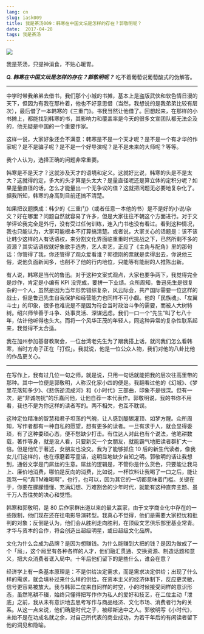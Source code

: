 ```yaml
---
lang: cn
slug: iask009
title: 我是茶汤009：韩寒在中国文坛是怎样的存在？郭敬明呢？
date:  2017-04-28
tags: 我是茶汤
---
```

<!-- more -->
![](http://oouh9u8nz.bkt.gdipper.com//iask009.jpg)

我是茶汤，只提神消食，不贴心暖胃。

__***Q. 韩寒在中国文坛是怎样的存在？郭敬明呢？***__
吃不着葡萄说葡萄酸式的伪解答。

-----

中学时带我弟弟去借书，我们那个小城的书摊，基本上是盗版武侠和软色情日漫的天下，但因为有我在那杵着，他也不好意思借（当然，我想说的是我弟弟比较有层次），最后借了一本韩寒的《三重门》。书我当然让他借了。回想起来，在那样的小书摊上，都能找到韩寒的书，其影响力和覆盖率是今天的很多文宣团队都无法企及的，他无疑是中国的一个重要作家。

这样一说，大家好象还会不满意：韩寒是不是一个天才呢？是不是一个有才华的作家呢？是不是骗子呢？是不是一个好导演呢？是不是未来的大师呢？等等。

我个人认为，选择正确的问题非常重要。

韩寒是不是天才？这就涉及天才的语境和定义。这就好比说，韩寒的头是不是太大？这就得约定，多大的头才算是头太大？是量直径呢还是算立体的定积分呢？如果是量直径的话，怎么才能量出一个无争议的值？这就把问题无必要地复杂化了。据我所知，韩寒的身高到目前还搞不清楚。

如果把议题换成：韩少的《三重门》（或者任意一本他的书）是不是好的小说/杂文？好在哪里？问题自然就容易了许多，但是大家往往不朝这个方面进行。对于文学评论我完全是外行，没有受过任何训练，连入门书也没有看过。看到这种情况，我也只能认为，大家可能根本不打算搞清楚。或者说，大家关心的话题是：该不该让韩少这样的人有话语权，来分割文化界面临重重时代挑战之下，已然所剩不多的资源？其实话语权就好象歌手选秀，艺人卖艺，正应了《主角与配角》里的那句话：你管得了我，你还管得了观众爱看谁？郭德刚的票就是卖得出去，你说他三俗，说他负面新闻多，也削不了他的行内地位，只能等有能耐的人推陈出新。

有人说，韩寒是当代的鲁迅。对于这种文案式观点，大家也要争两下，我觉得完全是炒作，肯定是小编有 KPI 没完成，要拼一下业绩。众所周知，鲁迅先生是很复杂的一个人，虽然是因为当年形势错综复杂，风云际会，共产国际需要一位这样的战士，但是鲁迅先生自我保护和经营能力也同样不可小觑。他的「民族魂」、「左翼斗士」的印象，很多也难说是不是因为符合当时政治斗争的需要，而被人大树特树。绍兴师爷善于斗争、处事灵活、深谋远虑。我们一口一个“先生”叫了七八十年，估计他听得也头大。而将一个风华正茂的年轻人，同这种异常的复杂性联系起来，我觉得不太合适。

我在加州参加基督教聚会，一位台湾老先生为了跟我搭上话，就问我们怎么看韩寒，当时方舟子正在「打假」。我就说，他是一位公众人物，我们对他的八卦比他的作品更关心。

--------------------------------------------

在写作上，我有过几位一句之师，就是说，只用一句话就能把我的层次往高里带的那种。其中一位便是郭敬明，人称汉化家小四的便是。我翻看过他的《幻城》、《梦里花落知多少》、《悲伤逆流成河》和《小时代》三部曲，印象不是很深。但有一次，是“非诚勿扰”的乐嘉问他，让他自荐一本代表作。郭敬明说，我的书你不用看，我也不是为你这样的读者写的。两不相欠，也互不耽误。

这种定位精准的智慧和君子坦荡的气魄，让人感到醍醐灌顶、如梦方醒。众所周知，写作者都有一种自私的愿望，想有更多的读者。一旦有求于人，就会显得委琐，有了这种委琐心态，便不愁缺少打击。有位达人对此也有个说法，他笔耕数载，著作等身，就是没人看，只要新交一个女朋友，就能霸气地把读者群扩大一倍。但是他忙于著述，女朋友也没交。我为了能够抓住 10 后的新生代读者，像我女儿们这样的，也在琢磨着写童话，这明显地缺少自知之明。郭敬明的话让我想到，通俗文学是门屌丝的生意。屌丝的逻辑是，不管你是什么货色，只要能让我马上、廉价地消费，哪怕是反向的消费，比如说，一杯饮料让我喝了一口之后，能让我骂一句“真TM难喝啊”，也行，也可以，因为其它的一切都意味着门槛。关键在于，你要在朦朦懂懂、充满幻想、万难割舍的少年时代，就能有这种直奔主题、虽千万人吾往矣的决心和觉悟。

韩寒和郭敬明，是 80 后作家群出道以来的最大赢家，由于文学商业化中存在的一些限制，他们现在还在往电影导演转型。我真心不觉得，他们是需要大家担忧和批判的对象；反倒是认为，他们会从胜利走向胜利，在顶级文艺俱乐部里基业常青。才华与资本的合作，将会创造出超级明星，或曰超级文化品牌。

文化为什么会成为品牌？是因为想赚钱。为什么能赚到大把的钱？是因为做成了一个「局」，这个局里有各种各样的人才，他们融汇贯通、交换资源、制造话题和意义，把大众消费者诓入局中。十年后他们留下的是些什么，谁会在意？

经济学上有一条基本原理是：不是供给决定需求，而是需求决定供给；出现了什么样的需求，就会填补过来什么样的供给。在资本主义的经济体制下，反应更灵敏，信号更容易被放大。我与韩郭二位来自同样的时空，小的时候接受同样的意识形态，虽然笔耕不辍，始终只懂得把写作作为私人的爱好和技艺，在二位主动「泄底」之前，我从未有意识地去思考写作与商品经济、文化市场、消费者行为的关系。从这一点来说，他们确是时代之子，被缪斯选中之人。郭敬明写《小时代》，未始不是在功成名就之余，对自己所代表的商业成功，为若干年后的有闲读者留下他的洞见和隐喻。